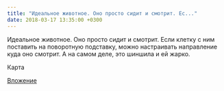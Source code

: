 ```yaml
---
title: "Идеальное животное. Оно просто сидит и смотрит. Ес..."
date: 2018-03-17 13:35:00 +0300
---
```


Идеальное животное. Оно просто сидит и смотрит. Если клетку с ним поставить на поворотную подставку, можно настраивать направление куда оно смотрит.
А на самом деле, это шиншила и ей жарко.

Карта

[Вложение](/assets/vk_photos/2/1xlpEzGJ-Q0.jpg)
